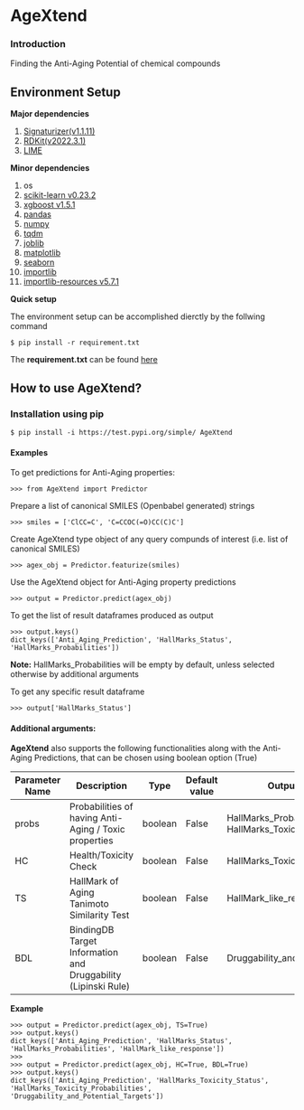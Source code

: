 # AgeXtend

### Introduction
Finding the Anti-Aging Potential of chemical compounds

## Environment Setup

**Major dependencies**
1. [Signaturizer(v1.1.11)](https://gitlabsbnb.irbbarcelona.org/packages/signaturizer)
2. [RDKit(v2022.3.1)](https://www.rdkit.org/)
3. [LIME](https://github.com/marcotcr/lime)

**Minor dependencies**
1. os
2. [scikit-learn v0.23.2](https://scikit-learn.org/stable/whats_new/v1.0.html)
3. [xgboost v1.5.1](https://github.com/dmlc/xgboost)
4. [pandas](https://pandas.pydata.org/)
5. [numpy](https://numpy.org)
6. [tqdm](https://tqdm.github.io)
7. [joblib](https://pypi.org/project/joblib/)
8. [matplotlib](https://pypi.org/project/matplotlib/)
9. [seaborn](https://seaborn.pydata.org/)
10. [importlib](https://pypi.org/project/importlib/)
11. [importlib-resources v5.7.1](https://github.com/python/importlib_resources)


**Quick setup**

The environment setup can be accomplished dierctly by the follwing command
```
$ pip install -r requirement.txt
```
The **requirement.txt** can be found [here](https://github.com/the-ahuja-lab/AgeXtend/blob/main/env/requirement.txt)


## How to use AgeXtend?

### Installation using pip 
```
$ pip install -i https://test.pypi.org/simple/ AgeXtend
```

#### Examples

To get predictions for Anti-Aging properties:<br/>
```
>>> from AgeXtend import Predictor
```
Prepare a list of canonical SMILES (Openbabel generated) strings
```
>>> smiles = ['ClCC=C', 'C=CCOC(=O)CC(C)C'] 
```
Create AgeXtend type object of any query compunds of interest (i.e. list of canonical SMILES)
```
>>> agex_obj = Predictor.featurize(smiles)
```
Use the AgeXtend object for Anti-Aging property predictions
```
>>> output = Predictor.predict(agex_obj)
```
To get the list of result dataframes produced as output
```
>>> output.keys()
dict_keys(['Anti_Aging_Prediction', 'HallMarks_Status', 'HallMarks_Probabilities'])
```
**Note:** HallMarks_Probabilities will be empty by default, unless selected otherwise by additional arguments

To get any specific result dataframe
```
>>> output['HallMarks_Status']
```

#### Additional arguments:
**AgeXtend** also supports the following functionalities along with the Anti-Aging Predictions, that can be chosen using boolean option (True)

| Parameter Name | Description | Type | Default value | **Output(If True)** |
| -------- | -------- | -------- | -------- | -------- |
| probs | Probabilities of having Anti-Aging / Toxic properties | boolean  | False | HallMarks_Probabilities / HallMarks_Toxicity_Probabilities |
| HC | Health/Toxicity Check | boolean  | False | HallMarks_Toxicity_Status |
| TS | HallMark of Aging Tanimoto Similarity Test | boolean  | False | HallMark_like_response |
| BDL | BindingDB Target Information and Druggability (Lipinski Rule) | boolean  | False | Druggability_and_Potential_Targets |


**Example**
```
>>> output = Predictor.predict(agex_obj, TS=True)
>>> output.keys()
dict_keys(['Anti_Aging_Prediction', 'HallMarks_Status', 'HallMarks_Probabilities', 'HallMark_like_response'])
>>> 
>>> output = Predictor.predict(agex_obj, HC=True, BDL=True)
>>> output.keys()
dict_keys(['Anti_Aging_Prediction', 'HallMarks_Toxicity_Status', 'HallMarks_Toxicity_Probabilities', 'Druggability_and_Potential_Targets'])
```
